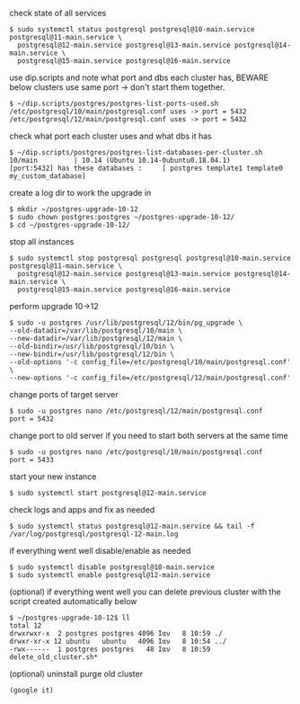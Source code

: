 check state of all services
```
$ sudo systemctl status postgresql postgresql@10-main.service postgresql@11-main.service \
  postgresql@12-main.service postgresql@13-main.service postgresql@14-main.service \
  postgresql@15-main.service postgresql@16-main.service
```

use dip.scripts and note what port and dbs each cluster has, BEWARE below clusters use same port -> don't start them together.
```
$ ~/dip.scripts/postgres/postgres-list-ports-used.sh 
/etc/postgresql/10/main/postgresql.conf uses -> port = 5432
/etc/postgresql/12/main/postgresql.conf uses -> port = 5432
```

check what port each cluster uses and what dbs it has
```
$ ~/dip.scripts/postgres/postgres-list-databases-per-cluster.sh
10/main         | 10.14 (Ubuntu 10.14-0ubuntu0.18.04.1)     [port:5432] has these databases :     [ postgres template1 template0 my_custom_database]
```

create a log dir to work the upgrade in 
```
$ mkdir ~/postgres-upgrade-10-12
$ sudo chown postgres:postgres ~/postgres-upgrade-10-12/
$ cd ~/postgres-upgrade-10-12/
```

stop all instances 
```
$ sudo systemctl stop postgresql postgresql postgresql@10-main.service postgresql@11-main.service \
  postgresql@12-main.service postgresql@13-main.service postgresql@14-main.service \
  postgresql@15-main.service postgresql@16-main.service
```

perform upgrade 10->12
```
$ sudo -u postgres /usr/lib/postgresql/12/bin/pg_upgrade \
--old-datadir=/var/lib/postgresql/10/main \
--new-datadir=/var/lib/postgresql/12/main \
--old-bindir=/usr/lib/postgresql/10/bin \
--new-bindir=/usr/lib/postgresql/12/bin \
--old-options '-c config_file=/etc/postgresql/10/main/postgresql.conf' \
--new-options '-c config_file=/etc/postgresql/12/main/postgresql.conf'
```

change ports of target server 
```
$ sudo -u postgres nano /etc/postgresql/12/main/postgresql.conf
port = 5432
```
change port to old server if you need to start both servers at the same time
```
$ sudo -u postgres nano /etc/postgresql/10/main/postgresql.conf
port = 5433
```
start your new instance 
```
$ sudo systemctl start postgresql@12-main.service
```

check logs and apps and fix as needed
```
$ sudo systemctl status postgresql@12-main.service && tail -f /var/log/postgresql/postgresql-12-main.log
```

if everything went well disable/enable as needed
```
$ sudo systemctl disable postgresql@10-main.service
$ sudo systemctl enable postgresql@12-main.service
```

(optional) if everything went well you can delete previous cluster with the script created automatically below
```
$ ~/postgres-upgrade-10-12$ ll
total 12
drwxrwxr-x  2 postgres postgres 4096 Ιαν   8 10:59 ./
drwxr-xr-x 12 ubuntu   ubuntu   4096 Ιαν   8 10:54 ../
-rwx------  1 postgres postgres   48 Ιαν   8 10:59 delete_old_cluster.sh*
```

(optional) uninstall purge old cluster
```
(google it)
```

